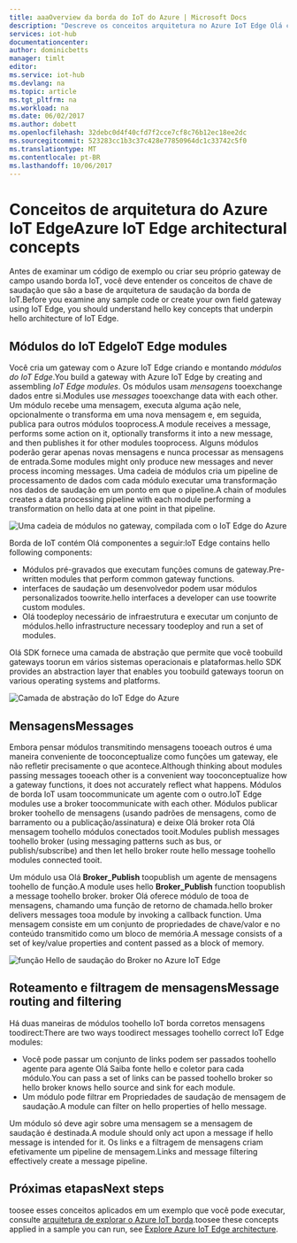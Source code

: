 ```yaml
---
title: aaaOverview da borda do IoT do Azure | Microsoft Docs
description: "Descreve os conceitos arquitetura no Azure IoT Edge Olá chave como agentes, módulos e gateways."
services: iot-hub
documentationcenter: 
author: dominicbetts
manager: timlt
editor: 
ms.service: iot-hub
ms.devlang: na
ms.topic: article
ms.tgt_pltfrm: na
ms.workload: na
ms.date: 06/02/2017
ms.author: dobett
ms.openlocfilehash: 32debc0d4f40cfd7f2cce7cf8c76b12ec18ee2dc
ms.sourcegitcommit: 523283cc1b3c37c428e77850964dc1c33742c5f0
ms.translationtype: MT
ms.contentlocale: pt-BR
ms.lasthandoff: 10/06/2017
---
```

# <a name="azure-iot-edge-architectural-concepts"></a><span data-ttu-id="e4e63-103">Conceitos de arquitetura do Azure IoT Edge</span><span class="sxs-lookup"><span data-stu-id="e4e63-103">Azure IoT Edge architectural concepts</span></span>

<span data-ttu-id="e4e63-104">Antes de examinar um código de exemplo ou criar seu próprio gateway de campo usando borda IoT, você deve entender os conceitos de chave de saudação que são a base de arquitetura de saudação da borda de IoT.</span><span class="sxs-lookup"><span data-stu-id="e4e63-104">Before you examine any sample code or create your own field gateway using IoT Edge, you should understand hello key concepts that underpin hello architecture of IoT Edge.</span></span>

## <a name="iot-edge-modules"></a><span data-ttu-id="e4e63-105">Módulos do IoT Edge</span><span class="sxs-lookup"><span data-stu-id="e4e63-105">IoT Edge modules</span></span>

<span data-ttu-id="e4e63-106">Você cria um gateway com o Azure IoT Edge criando e montando *módulos do IoT Edge*.</span><span class="sxs-lookup"><span data-stu-id="e4e63-106">You build a gateway with Azure IoT Edge by creating and assembling *IoT Edge modules*.</span></span> <span data-ttu-id="e4e63-107">Os módulos usam *mensagens* tooexchange dados entre si.</span><span class="sxs-lookup"><span data-stu-id="e4e63-107">Modules use *messages* tooexchange data with each other.</span></span> <span data-ttu-id="e4e63-108">Um módulo recebe uma mensagem, executa alguma ação nele, opcionalmente o transforma em uma nova mensagem e, em seguida, publica para outros módulos tooprocess.</span><span class="sxs-lookup"><span data-stu-id="e4e63-108">A module receives a message, performs some action on it, optionally transforms it into a new message, and then publishes it for other modules tooprocess.</span></span> <span data-ttu-id="e4e63-109">Alguns módulos poderão gerar apenas novas mensagens e nunca processar as mensagens de entrada.</span><span class="sxs-lookup"><span data-stu-id="e4e63-109">Some modules might only produce new messages and never process incoming messages.</span></span> <span data-ttu-id="e4e63-110">Uma cadeia de módulos cria um pipeline de processamento de dados com cada módulo executar uma transformação nos dados de saudação em um ponto em que o pipeline.</span><span class="sxs-lookup"><span data-stu-id="e4e63-110">A chain of modules creates a data processing pipeline with each module performing a transformation on hello data at one point in that pipeline.</span></span>

![Uma cadeia de módulos no gateway, compilada com o IoT Edge do Azure][1]

<span data-ttu-id="e4e63-112">Borda de IoT contém Olá componentes a seguir:</span><span class="sxs-lookup"><span data-stu-id="e4e63-112">IoT Edge contains hello following components:</span></span>

* <span data-ttu-id="e4e63-113">Módulos pré-gravados que executam funções comuns de gateway.</span><span class="sxs-lookup"><span data-stu-id="e4e63-113">Pre-written modules that perform common gateway functions.</span></span>
* <span data-ttu-id="e4e63-114">interfaces de saudação um desenvolvedor podem usar módulos personalizados toowrite.</span><span class="sxs-lookup"><span data-stu-id="e4e63-114">hello interfaces a developer can use toowrite custom modules.</span></span>
* <span data-ttu-id="e4e63-115">Olá toodeploy necessário de infraestrutura e executar um conjunto de módulos.</span><span class="sxs-lookup"><span data-stu-id="e4e63-115">hello infrastructure necessary toodeploy and run a set of modules.</span></span>

<span data-ttu-id="e4e63-116">Olá SDK fornece uma camada de abstração que permite que você toobuild gateways toorun em vários sistemas operacionais e plataformas.</span><span class="sxs-lookup"><span data-stu-id="e4e63-116">hello SDK provides an abstraction layer that enables you toobuild gateways toorun on various operating systems and platforms.</span></span>

![Camada de abstração do IoT Edge do Azure][2]

## <a name="messages"></a><span data-ttu-id="e4e63-118">Mensagens</span><span class="sxs-lookup"><span data-stu-id="e4e63-118">Messages</span></span>

<span data-ttu-id="e4e63-119">Embora pensar módulos transmitindo mensagens tooeach outros é uma maneira conveniente de tooconceptualize como funções um gateway, ele não refletir precisamente o que acontece.</span><span class="sxs-lookup"><span data-stu-id="e4e63-119">Although thinking about modules passing messages tooeach other is a convenient way tooconceptualize how a gateway functions, it does not accurately reflect what happens.</span></span> <span data-ttu-id="e4e63-120">Módulos de borda IoT usam toocommunicate um agente com o outro.</span><span class="sxs-lookup"><span data-stu-id="e4e63-120">IoT Edge modules use a broker toocommunicate with each other.</span></span> <span data-ttu-id="e4e63-121">Módulos publicar broker toohello de mensagens (usando padrões de mensagens, como de barramento ou a publicação/assinatura) e deixe Olá broker rota Olá mensagem toohello módulos conectados tooit.</span><span class="sxs-lookup"><span data-stu-id="e4e63-121">Modules publish messages toohello broker (using messaging patterns such as bus, or publish/subscribe) and then let hello broker route hello message toohello modules connected tooit.</span></span>

<span data-ttu-id="e4e63-122">Um módulo usa Olá **Broker_Publish** toopublish um agente de mensagens toohello de função.</span><span class="sxs-lookup"><span data-stu-id="e4e63-122">A module uses hello **Broker_Publish** function toopublish a message toohello broker.</span></span> <span data-ttu-id="e4e63-123">broker Olá oferece módulo de tooa de mensagens, chamando uma função de retorno de chamada.</span><span class="sxs-lookup"><span data-stu-id="e4e63-123">hello broker delivers messages tooa module by invoking a callback function.</span></span> <span data-ttu-id="e4e63-124">Uma mensagem consiste em um conjunto de propriedades de chave/valor e no conteúdo transmitido como um bloco de memória.</span><span class="sxs-lookup"><span data-stu-id="e4e63-124">A message consists of a set of key/value properties and content passed as a block of memory.</span></span>

![função Hello de saudação do Broker no Azure IoT Edge][3]

## <a name="message-routing-and-filtering"></a><span data-ttu-id="e4e63-126">Roteamento e filtragem de mensagens</span><span class="sxs-lookup"><span data-stu-id="e4e63-126">Message routing and filtering</span></span>

<span data-ttu-id="e4e63-127">Há duas maneiras de módulos toohello IoT borda corretos mensagens toodirect:</span><span class="sxs-lookup"><span data-stu-id="e4e63-127">There are two ways toodirect messages toohello correct IoT Edge modules:</span></span>

* <span data-ttu-id="e4e63-128">Você pode passar um conjunto de links podem ser passados toohello agente para agente Olá Saiba fonte hello e coletor para cada módulo.</span><span class="sxs-lookup"><span data-stu-id="e4e63-128">You can pass a set of links can be passed toohello broker so hello broker knows hello source and sink for each module.</span></span>
* <span data-ttu-id="e4e63-129">Um módulo pode filtrar em Propriedades de saudação de mensagem de saudação.</span><span class="sxs-lookup"><span data-stu-id="e4e63-129">A module can filter on hello properties of hello message.</span></span>

<span data-ttu-id="e4e63-130">Um módulo só deve agir sobre uma mensagem se a mensagem de saudação é destinada.</span><span class="sxs-lookup"><span data-stu-id="e4e63-130">A module should only act upon a message if hello message is intended for it.</span></span> <span data-ttu-id="e4e63-131">Os links e a filtragem de mensagens criam efetivamente um pipeline de mensagem.</span><span class="sxs-lookup"><span data-stu-id="e4e63-131">Links and message filtering effectively create a message pipeline.</span></span>

## <a name="next-steps"></a><span data-ttu-id="e4e63-132">Próximas etapas</span><span class="sxs-lookup"><span data-stu-id="e4e63-132">Next steps</span></span>

<span data-ttu-id="e4e63-133">toosee esses conceitos aplicados em um exemplo que você pode executar, consulte [arquitetura de explorar o Azure IoT borda][lnk-hello-world].</span><span class="sxs-lookup"><span data-stu-id="e4e63-133">toosee these concepts applied in a sample you can run, see [Explore Azure IoT Edge architecture][lnk-hello-world].</span></span>

<!-- Images -->
[1]: media/iot-hub-iot-edge-overview/modules.png
[2]: media/iot-hub-iot-edge-overview/modules_2.png
[3]: media/iot-hub-iot-edge-overview/messages_1.png

<!-- Links -->
[lnk-hello-world]: ./iot-hub-linux-iot-edge-get-started.md